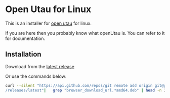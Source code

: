 # Open Utau for Linux

This is an installer for [open utau](https://github.com/stakira/OpenUtau) for linux.

If you are here then you probably know what openUtau is. You can refer to it for documentation.

## Installation
Download from the [latest release](https://github.com/adventHymnals/openUtau/releases/latest)

Or use the commands below:

```bash
curl --silent "https://api.github.com/repos/git remote add origin git@github.com:adventHymnals/openUtau.git
/releases/latest"|   grep "browser_download_url.*amd64.deb" | head -n 1 | cut -d : -f 2,3 | tr -d \"  | xargs wget -O tmp.deb && sudo dpkg -i tmp.deb
```

